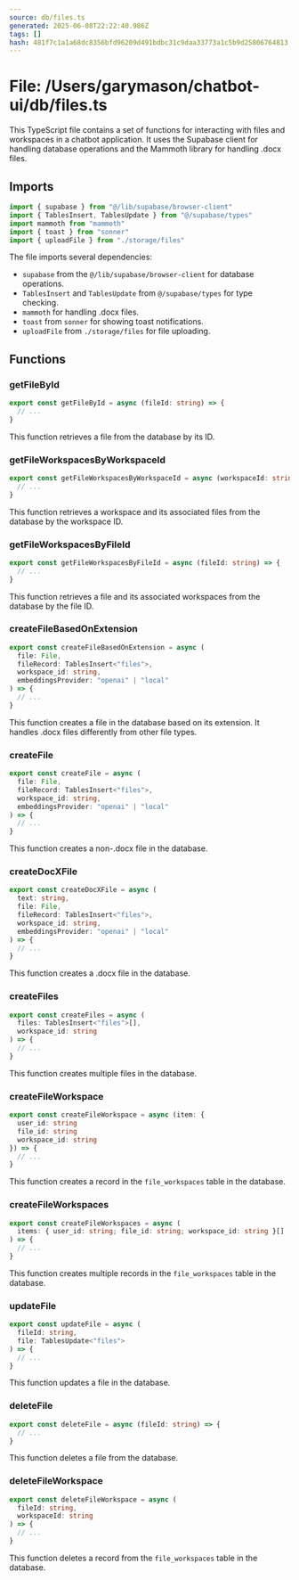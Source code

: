 ```yaml
---
source: db/files.ts
generated: 2025-06-08T22:22:40.986Z
tags: []
hash: 481f7c1a1a68dc8356bfd96209d491bdbc31c9daa33773a1c5b9d25806764813
---
```


# File: /Users/garymason/chatbot-ui/db/files.ts

This TypeScript file contains a set of functions for interacting with files and workspaces in a chatbot application. It uses the Supabase client for handling database operations and the Mammoth library for handling .docx files.

## Imports

```ts
import { supabase } from "@/lib/supabase/browser-client"
import { TablesInsert, TablesUpdate } from "@/supabase/types"
import mammoth from "mammoth"
import { toast } from "sonner"
import { uploadFile } from "./storage/files"
```

The file imports several dependencies:

- `supabase` from the `@/lib/supabase/browser-client` for database operations.
- `TablesInsert` and `TablesUpdate` from `@/supabase/types` for type checking.
- `mammoth` for handling .docx files.
- `toast` from `sonner` for showing toast notifications.
- `uploadFile` from `./storage/files` for file uploading.

## Functions

### getFileById

```ts
export const getFileById = async (fileId: string) => {
  // ...
}
```

This function retrieves a file from the database by its ID.

### getFileWorkspacesByWorkspaceId

```ts
export const getFileWorkspacesByWorkspaceId = async (workspaceId: string) => {
  // ...
}
```

This function retrieves a workspace and its associated files from the database by the workspace ID.

### getFileWorkspacesByFileId

```ts
export const getFileWorkspacesByFileId = async (fileId: string) => {
  // ...
}
```

This function retrieves a file and its associated workspaces from the database by the file ID.

### createFileBasedOnExtension

```ts
export const createFileBasedOnExtension = async (
  file: File,
  fileRecord: TablesInsert<"files">,
  workspace_id: string,
  embeddingsProvider: "openai" | "local"
) => {
  // ...
}
```

This function creates a file in the database based on its extension. It handles .docx files differently from other file types.

### createFile

```ts
export const createFile = async (
  file: File,
  fileRecord: TablesInsert<"files">,
  workspace_id: string,
  embeddingsProvider: "openai" | "local"
) => {
  // ...
}
```

This function creates a non-.docx file in the database.

### createDocXFile

```ts
export const createDocXFile = async (
  text: string,
  file: File,
  fileRecord: TablesInsert<"files">,
  workspace_id: string,
  embeddingsProvider: "openai" | "local"
) => {
  // ...
}
```

This function creates a .docx file in the database.

### createFiles

```ts
export const createFiles = async (
  files: TablesInsert<"files">[],
  workspace_id: string
) => {
  // ...
}
```

This function creates multiple files in the database.

### createFileWorkspace

```ts
export const createFileWorkspace = async (item: {
  user_id: string
  file_id: string
  workspace_id: string
}) => {
  // ...
}
```

This function creates a record in the `file_workspaces` table in the database.

### createFileWorkspaces

```ts
export const createFileWorkspaces = async (
  items: { user_id: string; file_id: string; workspace_id: string }[]
) => {
  // ...
}
```

This function creates multiple records in the `file_workspaces` table in the database.

### updateFile

```ts
export const updateFile = async (
  fileId: string,
  file: TablesUpdate<"files">
) => {
  // ...
}
```

This function updates a file in the database.

### deleteFile

```ts
export const deleteFile = async (fileId: string) => {
  // ...
}
```

This function deletes a file from the database.

### deleteFileWorkspace

```ts
export const deleteFileWorkspace = async (
  fileId: string,
  workspaceId: string
) => {
  // ...
}
```

This function deletes a record from the `file_workspaces` table in the database.